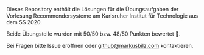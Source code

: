 Dieses Repository enthält die Lösungen für die Übungsaufgaben der Vorlesung Recommendersysteme am Karlsruher Institut für Technologie aus dem SS 2020.

Beide Übungsteile wurden mit 50/50 bzw. 48/50 Punkten bewertet :100:.

Bei Fragen bitte Issue eröffnen oder <github@markusbilz.com> kontaktieren.